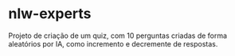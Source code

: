 # nlw-experts
Projeto de criação de um quiz, com 10 perguntas criadas de forma aleatórios por IA, como incremento e decremente de respostas.
